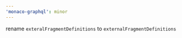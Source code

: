 ```yaml
---
'monaco-graphql': minor
---
```


rename `exteralFragmentDefinitions` to `externalFragmentDefinitions`
